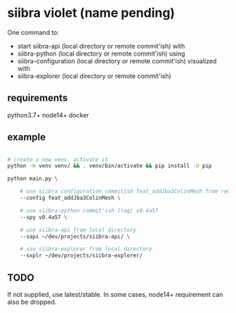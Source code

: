 # siibra violet (name pending)

One command to:

- start siibra-api (local directory or remote commit'ish) with
- siibra-python (local directory or remote commit'ish) using
- siibra-configuration (local directory or remote commit'ish) visualized with
- siibra-explorer (local directory or remote commit'ish)

## requirements

python3.7+
node14+
docker

## example

```sh

# create a new venv, activate it
python -m venv venv/ && . venv/bin/activate && pip install -U pip

python main.py \

    # use siibra configuration commitish feat_addJba3ColinMesh from remote
    --config feat_addJba3ColinMesh \ 

    # use siibra-python commit'ish (tag) v0.4a57
    --spy v0.4a57 \ 

    # use siibra-api from local directory
    --sapi ~/dev/projects/siibra-api/ \

    # use siibra-explorer from local directory
    --sxplr ~/dev/projects/siibra-explorer/
```

## TODO

If not supplied, use latest/stable. In some cases, node14+ requirement can also be dropped.